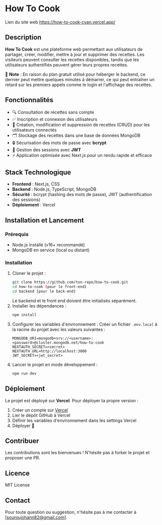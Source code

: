 # How To Cook

Lien du site web https://how-to-cook-cyan.vercel.app/

## Description
**How To Cook** est une plateforme web permettant aux utilisateurs de partager, créer, modifier, mettre à jour et supprimer des recettes. Les visiteurs peuvent consulter les recettes disponibles, tandis que les utilisateurs authentifiés peuvent gérer leurs propres recettes.

🚨 **Note** : En raison du plan gratuit utilisé pour héberger le backend, ce dernier peut mettre quelques minutes à démarrer, ce qui peut entraîner un retard sur les premiers appels comme le login et l'affichage des recettes.


## Fonctionnalités
- 🔍 Consultation de recettes sans compte
- ✅ Inscription et connexion des utilisateurs
- 📝 Création, modification et suppression de recettes (CRUD) pour les utilisateurs connectés
- 🗂️ Stockage des recettes dans une base de données MongoDB
- 🔒 Sécurisation des mots de passe avec **bcrypt**
- 🔑 Gestion des sessions avec **JWT**
- ⚡ Application optimisée avec Next.js pour un rendu rapide et efficace

## Stack Technologique
- **Frontend** : Next.js, CSS
- **Backend** : Node.js, TypeScript, MongoDB
- **Sécurité** : bcrypt (hashing des mots de passe), JWT (authentification des sessions)
- **Déploiement** : Vercel

## Installation et Lancement
### Prérequis
- Node.js installé (v16+ recommandé)
- MongoDB en service (local ou distant)

### Installation
1. Cloner le projet : 
   ```bash
   git clone https://github.com/ton-repo/how-to-cook.git
   cd how-to-cook (pour le front-end)
   cd backend (pour le back-end)
   ```
   Le backend et le front end doivent être initialisés séparément.
2. Installer les dépendances :
   ```bash
   npm install
   ```
3. Configurer les variables d'environnement :
   Créer un fichier `.env.local` à la racine du projet avec les valeurs suivantes :
   ```env
   MONGODB_URI=mongodb+srv://<username>:<password>@cluster.mongodb.net/how-to-cook
   NEXTAUTH_SECRET=<secret>
   NEXTAUTH_URL=http://localhost:3000
   JWT_SECRET=<jwt_secret>
   ```
4. Lancer le projet en mode développement :
   ```bash
   npm run dev
   ```

## Déploiement
Le projet est déployé sur **Vercel**. Pour déployer ta propre version :
1. Créer un compte sur [Vercel](https://vercel.com/)
2. Lier le dépôt GitHub à Vercel
3. Définir les variables d'environnement dans les settings Vercel
4. Déployer 🚀

## Contribuer
Les contributions sont les bienvenues ! N'hésite pas à forker le projet et proposer une PR.

## Licence
MIT License

## Contact
Pour toute question ou suggestion, n'hésite pas à me contacter à [souroujohann82@gmail.com].

